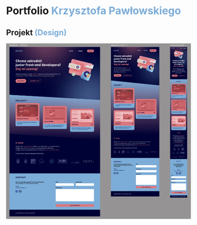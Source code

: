 
# Portfolio <span style="color: #7CACD7">Krzysztofa Pawłowskiego</span>

## Projekt <span style="color: #7CACD7">(Design)</span>

![image](/assets/images/design.jpg)



